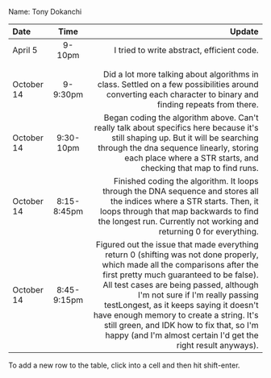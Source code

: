Name: Tony Dokanchi

| Date       |    Time     |                                                                                                                                                                                                                                                                                                                                                                                                                                                     Update |
|:-----------|:-----------:|-----------------------------------------------------------------------------------------------------------------------------------------------------------------------------------------------------------------------------------------------------------------------------------------------------------------------------------------------------------------------------------------------------------------------------------------------------------:|
| April 5    |   9-10pm    |                                                                                                                                                                                                                                                                                                                                                                                                                 I tried to write abstract, efficient code. |
|            |             |                                                                                                                                                                                                                                                                                                                                                                                                                                                            |
|            |             |                                                                                                                                                                                                                                                                                                                                                                                                                                                            |
| October 14 |  9-9:30pm   |                                                                                                                                                                                                                                                                                                Did a lot more talking about algorithms in class. Settled on a few possibilities around converting each character to binary and finding repeats from there. |
| October 14 |  9:30-10pm  |                                                                                                                                                                                                             Began coding the algorithm above. Can't really talk about specifics here because it's still shaping up. But it will be searching through the dna sequence linearly, storing each place where a STR starts, and checking that map to find runs. |
| October 14 | 8:15-8:45pm |                                                                                                                                                                                                                   Finished coding the algorithm. It loops through the DNA sequence and stores all the indices where a STR starts. Then, it loops through that map backwards to find the longest run. Currently not working and returning 0 for everything. |
| October 14 | 8:45-9:15pm | Figured out the issue that made everything return 0 (shifting was not done properly, which made all the comparisons after the first pretty much guaranteed to be false). All test cases are being passed, although I'm not sure if I'm really passing testLongest, as it keeps saying it doesn't have enough memory to create a string. It's still green, and IDK how to fix that, so I'm happy (and I'm almost certain I'd get the right result anyways). |


To add a new row to the table, click into a cell and then hit shift-enter.